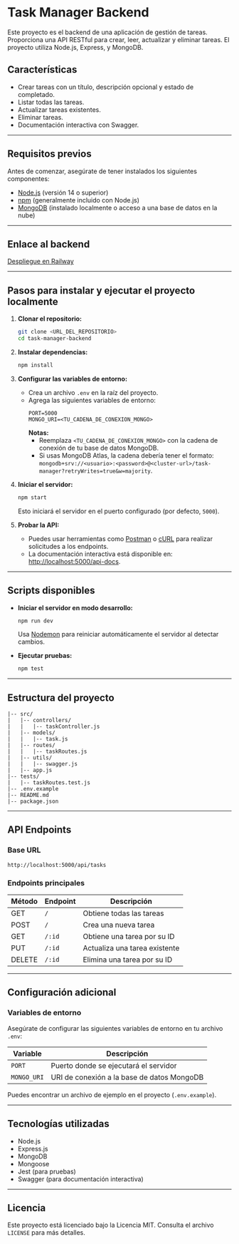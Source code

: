 # Task Manager Backend

Este proyecto es el backend de una aplicación de gestión de tareas. Proporciona una API RESTful para crear, leer, actualizar y eliminar tareas. El proyecto utiliza Node.js, Express, y MongoDB.

## Características
- Crear tareas con un título, descripción opcional y estado de completado.
- Listar todas las tareas.
- Actualizar tareas existentes.
- Eliminar tareas.
- Documentación interactiva con Swagger.

---

## Requisitos previos

Antes de comenzar, asegúrate de tener instalados los siguientes componentes:
- [Node.js](https://nodejs.org/) (versión 14 o superior)
- [npm](https://www.npmjs.com/) (generalmente incluido con Node.js)
- [MongoDB](https://www.mongodb.com/) (instalado localmente o acceso a una base de datos en la nube)

---

## Enlace al backend

[Despliegue en Railway](https://task-manager-backend-production-5cb8.up.railway.app/api/tasks)

---

## Pasos para instalar y ejecutar el proyecto localmente

1. **Clonar el repositorio:**
   ```bash
   git clone <URL_DEL_REPOSITORIO>
   cd task-manager-backend
   ```

2. **Instalar dependencias:**
   ```bash
   npm install
   ```

3. **Configurar las variables de entorno:**
   - Crea un archivo `.env` en la raíz del proyecto.
   - Agrega las siguientes variables de entorno:
     ```env
     PORT=5000
     MONGO_URI=<TU_CADENA_DE_CONEXION_MONGO>
     ```
     **Notas:**
     - Reemplaza `<TU_CADENA_DE_CONEXION_MONGO>` con la cadena de conexión de tu base de datos MongoDB.
     - Si usas MongoDB Atlas, la cadena debería tener el formato: `mongodb+srv://<usuario>:<password>@<cluster-url>/task-manager?retryWrites=true&w=majority`.

4. **Iniciar el servidor:**
   ```bash
   npm start
   ```
   Esto iniciará el servidor en el puerto configurado (por defecto, `5000`).

5. **Probar la API:**
   - Puedes usar herramientas como [Postman](https://www.postman.com/) o [cURL](https://curl.se/) para realizar solicitudes a los endpoints.
   - La documentación interactiva está disponible en: [http://localhost:5000/api-docs](http://localhost:5000/api-docs).

---

## Scripts disponibles

- **Iniciar el servidor en modo desarrollo:**
  ```bash
  npm run dev
  ```
  Usa [Nodemon](https://nodemon.io/) para reiniciar automáticamente el servidor al detectar cambios.

- **Ejecutar pruebas:**
  ```bash
  npm test
  ```

---

## Estructura del proyecto
```
|-- src/
|   |-- controllers/
|   |   |-- taskController.js
|   |-- models/
|   |   |-- task.js
|   |-- routes/
|   |   |-- taskRoutes.js
|   |-- utils/
|   |   |-- swagger.js
|   |-- app.js
|-- tests/
|   |-- taskRoutes.test.js
|-- .env.example
|-- README.md
|-- package.json
```

---

## API Endpoints

### Base URL
`http://localhost:5000/api/tasks`

### Endpoints principales

| Método | Endpoint       | Descripción                     |
|--------|----------------|---------------------------------|
| GET    | `/`            | Obtiene todas las tareas        |
| POST   | `/`            | Crea una nueva tarea            |
| GET    | `/:id`         | Obtiene una tarea por su ID     |
| PUT    | `/:id`         | Actualiza una tarea existente   |
| DELETE | `/:id`         | Elimina una tarea por su ID     |

---

## Configuración adicional

### Variables de entorno

Asegúrate de configurar las siguientes variables de entorno en tu archivo `.env`:

| Variable   | Descripción                                              |
|------------|----------------------------------------------------------|
| `PORT`     | Puerto donde se ejecutará el servidor                    |
| `MONGO_URI`| URI de conexión a la base de datos MongoDB               |

Puedes encontrar un archivo de ejemplo en el proyecto (`.env.example`).

---

## Tecnologías utilizadas
- Node.js
- Express.js
- MongoDB
- Mongoose
- Jest (para pruebas)
- Swagger (para documentación interactiva)


---

## Licencia

Este proyecto está licenciado bajo la Licencia MIT. Consulta el archivo `LICENSE` para más detalles.

